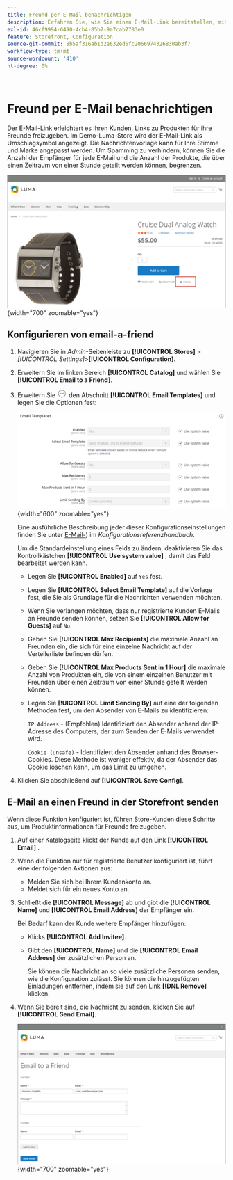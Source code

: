 ```yaml
---
title: Freund per E-Mail benachrichtigen
description: Erfahren Sie, wie Sie einen E-Mail-Link bereitstellen, mit dem Ihre Kunden Links zu Produkten für ihre Freunde freigeben können.
exl-id: 46cf9994-6490-4cb4-85b7-9a7cab7783e0
feature: Storefront, Configuration
source-git-commit: 8b5af316ab1d2e632ed5fc2066974326830ab3f7
workflow-type: tm+mt
source-wordcount: '410'
ht-degree: 0%

---
```


# Freund per E-Mail benachrichtigen

Der E-Mail-Link erleichtert es Ihren Kunden, Links zu Produkten für ihre Freunde freizugeben. Im Demo-Luma-Store wird der E-Mail-Link als Umschlagsymbol angezeigt. Die Nachrichtenvorlage kann für Ihre Stimme und Marke angepasst werden. Um Spamming zu verhindern, können Sie die Anzahl der Empfänger für jede E-Mail und die Anzahl der Produkte, die über einen Zeitraum von einer Stunde geteilt werden können, begrenzen.

![Beispiel einer Storefront - E-Mail an einen Freund](./assets/storefront-email-a-friend.png){width="700" zoomable="yes"}

## Konfigurieren von email-a-friend

1. Navigieren Sie in _Admin_-Seitenleiste zu **[!UICONTROL Stores]** > _[!UICONTROL Settings]_>**[!UICONTROL Configuration]**.

1. Erweitern Sie im linken Bereich **[!UICONTROL Catalog]** und wählen Sie **[!UICONTROL Email to a Friend]**.

1. Erweitern Sie ![Erweiterungsauswahl](../assets/icon-display-expand.png) den Abschnitt **[!UICONTROL Email Templates]** und legen Sie die Optionen fest:

   ![Katalogkonfiguration - E-Mail-Vorlagen](../configuration-reference/catalog/assets/email-to-a-friend-email-templates.png){width="600" zoomable="yes"}

   Eine ausführliche Beschreibung jeder dieser Konfigurationseinstellungen finden Sie unter [E-Mail-](../configuration-reference/catalog/email-to-a-friend.md)) im _Konfigurationsreferenzhandbuch_.

   Um die Standardeinstellung eines Felds zu ändern, deaktivieren Sie das Kontrollkästchen **[!UICONTROL Use system value]** , damit das Feld bearbeitet werden kann.

   - Legen Sie **[!UICONTROL Enabled]** auf `Yes` fest.

   - Legen Sie **[!UICONTROL Select Email Template]** auf die Vorlage fest, die Sie als Grundlage für die Nachrichten verwenden möchten.

   - Wenn Sie verlangen möchten, dass nur registrierte Kunden E-Mails an Freunde senden können, setzen Sie **[!UICONTROL Allow for Guests]** auf `No`.

   - Geben Sie **[!UICONTROL Max Recipients]** die maximale Anzahl an Freunden ein, die sich für eine einzelne Nachricht auf der Verteilerliste befinden dürfen.

   - Geben Sie **[!UICONTROL Max Products Sent in 1 Hour]** die maximale Anzahl von Produkten ein, die von einem einzelnen Benutzer mit Freunden über einen Zeitraum von einer Stunde geteilt werden können.

   - Legen Sie **[!UICONTROL Limit Sending By]** auf eine der folgenden Methoden fest, um den Absender von E-Mails zu identifizieren:

     `IP Address` - (Empfohlen) Identifiziert den Absender anhand der IP-Adresse des Computers, der zum Senden der E-Mails verwendet wird.

     `Cookie (unsafe)` - Identifiziert den Absender anhand des Browser-Cookies. Diese Methode ist weniger effektiv, da der Absender das Cookie löschen kann, um das Limit zu umgehen.

1. Klicken Sie abschließend auf **[!UICONTROL Save Config]**.

## E-Mail an einen Freund in der Storefront senden

Wenn diese Funktion konfiguriert ist, führen Store-Kunden diese Schritte aus, um Produktinformationen für Freunde freizugeben.

1. Auf einer Katalogseite klickt der Kunde auf den Link **[!UICONTROL Email]** .

1. Wenn die Funktion nur für registrierte Benutzer konfiguriert ist, führt eine der folgenden Aktionen aus:

   - Melden Sie sich bei Ihrem Kundenkonto an.
   - Meldet sich für ein neues Konto an.

1. Schließt die **[!UICONTROL Message]** ab und gibt die **[!UICONTROL Name]** und **[!UICONTROL Email Address]** der Empfänger ein.

   Bei Bedarf kann der Kunde weitere Empfänger hinzufügen:

   - Klicks **[!UICONTROL Add Invitee]**.

   - Gibt den **[!UICONTROL Name]** und die **[!UICONTROL Email Address]** der zusätzlichen Person an.

     Sie können die Nachricht an so viele zusätzliche Personen senden, wie die Konfiguration zulässt. Sie können die hinzugefügten Einladungen entfernen, indem sie auf den Link **[!DNL Remove]** klicken.

1. Wenn Sie bereit sind, die Nachricht zu senden, klicken Sie auf **[!UICONTROL Send Email]**.

   ![Beispiel einer Storefront - E-Mail an einen Freund](./assets/storefront-email-a-friend-form.png){width="700" zoomable="yes"}
